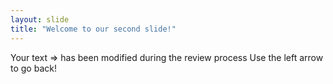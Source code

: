```yaml
---
layout: slide
title: "Welcome to our second slide!"
---
```

Your text => has been modified during the review process
Use the left arrow to go back!
